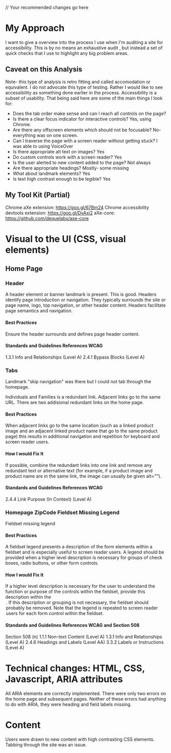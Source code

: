 // Your recommended changes go here
# My Approach

I want to give a overview into the process I use when I'm auditing a site for accessibility. This is by no means an exhaustive audit , but instead a set of quick checks that I use to highlight any big problem areas. 

## Caveat on this Analysis

Note- this type of analysis is retro fitting and called accomodation or equivalent. I do not advocate this type of testing. Rather I would like to see accessibility as something done earlier in the process. Accessibility is a subset of usability. That being said here are some of the main things I look for:

* Does the tab order make sense and can I reach all controls on the page?
* Is there a clear focus indicator for interactive controls? Yes, using Chrome.
* Are there any offscreen elements which should not be focusable? No- everything was on one screen.
* Can I traverse the page with a screen reader without getting stuck? I was able to using VoiceOver
* Is there appropriate alt text on images? Yes
* Do custom controls work with a screen reader? Yes
* Is the user alerted to new content added to the page? Not always
* Are there appropriate headings? Mostly- some missing
* What about landmark elements? Yes
* Is text high contrast enough to be legible? Yes

## My Tool Kit (Partial)

Chrome aXe extension: https://goo.gl/67Bm24
Chrome accessibility devtools extension: https://goo.gl/DvAxi2
aXe-core: https://github.com/dequelabs/axe-core

# Visual to the UI (CSS, visual elements)

## Home Page

### Header
A header element or banner landmark is present. This is good. Headers identify page introduction or navigation. They typically surrounds the site or page name, logo, top navigation, or other header content. Headers facilitate page semantics and navigation.

#### Best Practices
Ensure the header surrounds and defines page header content. 

#### Standards and Guidelines References WCAG
1.3.1 Info and Relationships (Level A)
2.4.1 Bypass Blocks (Level A)

### Tabs

Landmark "skip navigation" was there but I could not tab through the homepage.

Individuals and Families is a redundant link. Adjacent links go to the same URL. There are two addisional redundant links on the home page.

#### Best Practices
When adjacent links go to the same location (such as a linked product image and an adjacent linked product name that go to the same product page) this results in additional navigation and repetition for keyboard and screen reader users.

#### How I would Fix It
If possible, combine the redundant links into one link and remove any redundant text or alternative text (for example, if a product image and product name are in the same link, the image can usually be given alt="").

#### Standards and Guidelines References WCAG
2.4.4 Link Purpose (In Context) (Level A)

### Homepage ZipCode Fieldset Missing Legend
Fieldset missing legend

#### Best Practices
A fieldset legend presents a description of the form elements within a fieldset and is especially useful to screen reader users. A legend should be provided when a higher level description is necessary for groups of check boxes, radio buttons, or other form controls.

#### How I would Fix It
If a higher level description is necessary for the user to understand the function or purpose of the controls within the fieldset, provide this description within the <legend>. If this description or grouping is not necessary, the fieldset should probably be removed. Note that the legend is repeated to screen reader users for each form control within the fieldset.

#### Standards and Guidelines References WCAG and Section 508
Section 508 (n)
1.1.1 Non-text Content (Level A)
1.3.1 Info and Relationships (Level A)
2.4.6 Headings and Labels (Level AA)
3.3.2 Labels or Instructions (Level A)

# Technical changes: HTML, CSS, Javascript, ARIA attributes

All ARIA elements are correctly implemented. There were only two errors on the home page and subsequent pages. Neither of these errors had anything to do with ARIA, they were heading and field labels missing.

# Content

Users were drawn to new content with high contrasting CSS elements. Tabbing through the site was an issue.
